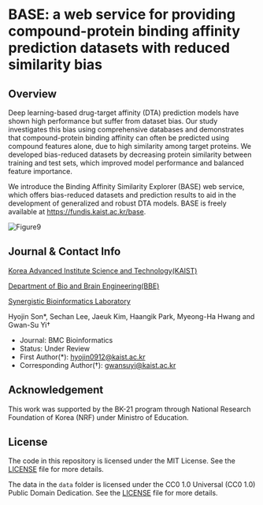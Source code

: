 # BASE: a web service for providing compound-protein binding affinity prediction datasets with reduced similarity bias

## Overview
Deep learning-based drug-target affinity (DTA) prediction models have shown high performance but suffer from dataset bias. Our study investigates this bias using comprehensive databases and demonstrates that compound-protein binding affinity can often be predicted using compound features alone, due to high similarity among target proteins. We developed bias-reduced datasets by decreasing protein similarity between training and test sets, which improved model performance and balanced feature importance.

We introduce the Binding Affinity Similarity Explorer (BASE) web service, which offers bias-reduced datasets and prediction results to aid in the development of generalized and robust DTA models. BASE is freely available at https://fundis.kaist.ac.kr/base.

![Figure9](https://github.com/user-attachments/assets/18336449-4f46-4ffd-9164-b80008e92d5a)

## Journal & Contact Info
[Korea Advanced Institute Science and Technology(KAIST)](https://kaist.ac.kr/en/)

[Department of Bio and Brain Engineering(BBE)](https://bioeng.kaist.ac.kr/)

[Synergistic Bioinformatics Laboratory](https://synbi.kaist.ac.kr/)

Hyojin Son*, Sechan Lee, Jaeuk Kim, Haangik Park, Myeong-Ha Hwang and Gwan-Su Yi†
- Journal: BMC Bioinformatics
- Status: Under Review
- First Author(*): hyojin0912@kaist.ac.kr
- Corresponding Author(†): gwansuyi@kaist.ac.kr

## Acknowledgement
This work was supported by the BK-21 program through National Research Foundation of Korea (NRF) under Ministro of Education.

## License
The code in this repository is licensed under the MIT License. See the [LICENSE](./LICENSE) file for more details.

The data in the `data` folder is licensed under the CC0 1.0 Universal (CC0 1.0) Public Domain Dedication. See the [LICENSE](./LICENSE) file for more details.
